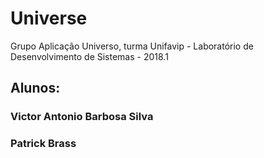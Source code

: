 # Universe
Grupo Aplicação Universo, turma Unifavip - Laboratório de Desenvolvimento de Sistemas - 2018.1
## Alunos: 
### Victor Antonio Barbosa Silva
### Patrick Brass